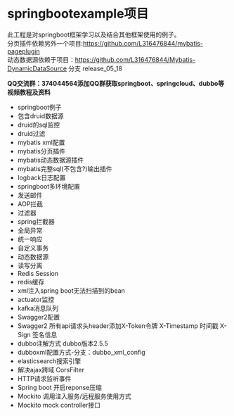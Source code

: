 # springbootexample项目
此工程是对springboot框架学习以及结合其他框架使用的例子。<br>
分页插件依赖另外一个项目:https://github.com/L316476844/mybatis-pageplugin <br>
动态数据源依赖于项目：https://github.com/L316476844/Mybatis-DynamicDataSource 分支 release_05_18 <br>

**QQ交流群：374044564添加QQ群获取springboot、springcloud、dubbo等视频教程及资料**

+ springboot例子
+ 包含druid数据源
+ druid的sql监控
+ druid过滤
+ mybatis xml配置
+ mybatis分页插件
+ mybatis动态数据源插件
+ mybatis完整sql(不包含?)输出插件
+ logback日志配置
+ springboot多环境配置
+ 发送邮件
+ AOP拦截
+ 过滤器
+ spring拦截器
+ 全局异常
+ 统一响应
+ 自定义事务
+ 动态数据源
+ 读写分离
+ Redis Session
+ redis缓存
+ xml注入spring boot无法扫描到的bean
+ actuator监控
+ kafka消息队列
+ Swagger2配置
+ Swagger2 所有api请求头header添加X-Token令牌 X-Timestamp 时间戳 X-Sign 签名信息
+ dubbo注解方式 dubbo版本2.5.5
+ dubboxml配置方式-分支：dubbo_xml_config
+ elasticsearch搜索引擎
+ 解决ajax跨域 CorsFilter
+ HTTP请求监听事件
+ Spring boot 开启reponse压缩 
+ Mockito 调用注入服务/远程服务使用方式
+ Mockito mock controller接口
